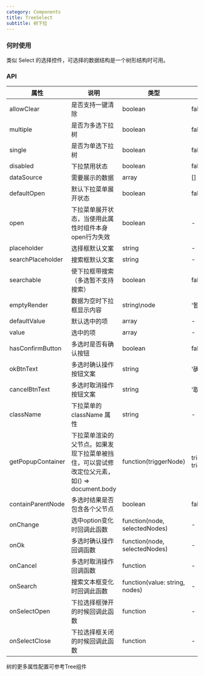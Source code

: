 ```yaml
---
category: Components
title: TreeSelect
subtitle: 树下拉
---
```


### 何时使用
类似 Select 的选择控件，可选择的数据结构是一个树形结构时可用。
### API
| 属性 | 说明 | 类型 | 默认值 |
| --- | --- | --- | --- |
| allowClear | 是否支持一键清除 | boolean | false |
| multiple | 是否为多选下拉树 | boolean | false |
| single | 是否为单选下拉树 | boolean | false |
| disabled | 下拉禁用状态 | boolean | false |
| dataSource | 需要展示的数据 | array | [] |
| defaultOpen | 默认下拉菜单展开状态 | boolean | false |
| open | 下拉菜单展开状态，当使用此属性时组件本身open行为失效 | boolean | - |
| placeholder | 选择框默认文案 | string | - |
| searchPlaceholder | 搜索框默认文案 | string | - |
| searchable | 使下拉框带搜索（多选暂不支持搜索） | boolean | false |
| emptyRender | 数据为空时下拉框显示内容 | string\node | '暂时没有数据' |
| defaultValue | 默认选中的项 | array | - |
| value | 选中的项 | array | - |
| hasConfirmButton | 多选时是否有确认按钮 | boolean | false |
| okBtnText | 多选时确认操作按钮文案| string | '确认' |
| cancelBtnText | 多选时取消操作按钮文案 | string | '取消' |
| className | 下拉菜单的 className 属性 | string | - |
| getPopupContainer | 下拉菜单渲染的父节点。如果发现下拉菜单被挡住，可以尝试修改定位父元素，如() => document.body | function(triggerNode) | triggerNode => triggerNode.parentElement |
| containParentNode | 多选时结果是否包含各个父节点 | boolean | false |
| onChange | 选中option变化时回调此函数 | function(node, selectedNodes) | - |
| onOk | 多选时确认操作回调函数| function(node, selectedNodes) | - |
| onCancel | 多选时取消操作回调函数 | function | - |
| onSearch | 搜索文本框变化时回调此函数 | function(value: string, nodes) | - |
| onSelectOpen | 下拉选择框弹开的时候回调此函数 | function | - |
| onSelectClose | 下拉选择框关闭的时候回调此函数 | function | - |
树的更多属性配置可参考Tree组件